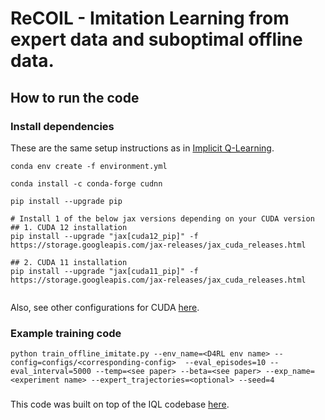 # ReCOIL - Imitation Learning from expert data and suboptimal offline data.

## How to run the code

### Install dependencies

These are the same setup instructions as in [Implicit Q-Learning](https://github.com/ikostrikov/implicit_q_learning).



```
conda env create -f environment.yml

conda install -c conda-forge cudnn

pip install --upgrade pip

# Install 1 of the below jax versions depending on your CUDA version
## 1. CUDA 12 installation
pip install --upgrade "jax[cuda12_pip]" -f https://storage.googleapis.com/jax-releases/jax_cuda_releases.html

## 2. CUDA 11 installation
pip install --upgrade "jax[cuda11_pip]" -f https://storage.googleapis.com/jax-releases/jax_cuda_releases.html


```

Also, see other configurations for CUDA [here](https://github.com/google/jax#pip-installation-gpu-cuda).

### Example training code

```
python train_offline_imitate.py --env_name=<D4RL env name> --config=configs/<corresponding-config>  --eval_episodes=10 --eval_interval=5000 --temp=<see paper> --beta=<see paper> --exp_name=<experiment name> --expert_trajectories=<optional> --seed=4 
```


### 
This code was built on top of the IQL codebase [here](https://github.com/ikostrikov/implicit_q_learning).
